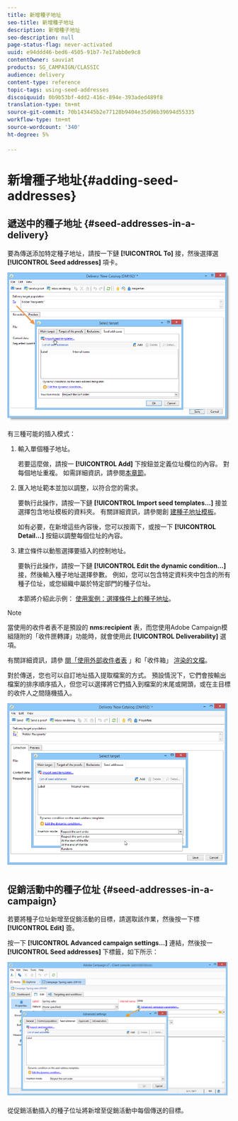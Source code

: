 ```yaml
---
title: 新增種子地址
seo-title: 新增種子地址
description: 新增種子地址
seo-description: null
page-status-flag: never-activated
uuid: e94ddd46-bed6-4505-91b7-7e17abb0e9c8
contentOwner: sauviat
products: SG_CAMPAIGN/CLASSIC
audience: delivery
content-type: reference
topic-tags: using-seed-addresses
discoiquuid: 0b9b53bf-4dd2-416c-894e-393aded489f8
translation-type: tm+mt
source-git-commit: 70b143445b2e77128b9404e35d96b39694d55335
workflow-type: tm+mt
source-wordcount: '340'
ht-degree: 5%

---
```



# 新增種子地址{#adding-seed-addresses}

## 遞送中的種子地址 {#seed-addresses-in-a-delivery}

要為傳送添加特定種子地址，請按一下鏈 **[!UICONTROL To]** 接，然後選擇選 **[!UICONTROL Seed addresses]** 項卡。

![](assets/s_ncs_user_edit_del_addresses_tab.png)

有三種可能的插入模式：

1. 輸入單個種子地址。

   若要這麼做，請按一 **[!UICONTROL Add]** 下按鈕並定義位址欄位的內容。 對每個地址重複。 如需詳細資訊，請參閱[本章節](../../message-center/using/managing-seed-addresses-in-transactional-messages.md#creating-a-seed-address)。

1. 匯入地址範本並加以調整，以符合您的需求。

   要執行此操作，請按一下鏈 **[!UICONTROL Import seed templates...]** 接並選擇包含地址模板的資料夾。 有關詳細資訊，請參閱創 [建種子地址模板](../../delivery/using/creating-seed-addresses.md#creating-seed-address-templates)。

   如有必要，在新增這些內容後，您可以按兩下，或按一下 **[!UICONTROL Detail...]** 按鈕以調整每個位址的內容。

1. 建立條件以動態選擇要插入的控制地址。

   要執行此操作，請按一下鏈 **[!UICONTROL Edit the dynamic condition...]** 接，然後輸入種子地址選擇參數。 例如，您可以包含特定資料夾中包含的所有種子位址，或您組織中屬於特定部門的種子位址。

   本節將介紹此示例： [使用案例：選擇條件上的種子地址](../../delivery/using/use-case--selecting-seed-addresses-on-criteria.md)。

>[!NOTE]
>
>當使用的收件者表不是預設的 **nms:recipient** 表，而您使用Adobe Campaign模組隨附的「收件匣轉譯」功能時，就會使用此 **[!UICONTROL Deliverability]** 選項。
>
>有關詳細資訊，請參 [閱「使用外部收件者表](../../delivery/using/using-an-external-recipient-table.md) 」和「收件箱」 [渲染的文檔](../../delivery/using/inbox-rendering.md)。

對於傳送，您也可以自訂地址插入提取檔案的方式。 預設情況下，它們會按輸出檔案的排序順序插入，但您可以選擇將它們插入到檔案的末尾或開頭，或在主目標的收件人之間隨機插入。

![](assets/s_ncs_user_edit_del_addresses_sort.png)

## 促銷活動中的種子位址 {#seed-addresses-in-a-campaign}

若要將種子位址新增至促銷活動的目標，請選取該作業，然後按一下標 **[!UICONTROL Edit]** 簽。

按一下 **[!UICONTROL Advanced campaign settings...]** 連結，然後按一 **[!UICONTROL Seed addresses]** 下標籤，如下所示：

![](assets/s_ncs_user_edit_op_addresses_tab.png)

從促銷活動插入的種子位址將新增至促銷活動中每個傳送的目標。
